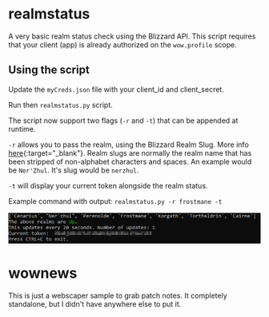 # realmstatus
A very basic realm status check using the Blizzard API. This script requires that your client (app) is already authorized on the `wow.profile` scope.

## Using the script
Update the `myCreds.json` file with your client_id and client_secret.

Run then `realmstatus.py` script.

The script now support two flags (`-r` and `-t`) that can be appended at runtime.

`-r` allows you to pass the realm, using the Blizzard Realm Slug. More info [here](https://develop.battle.net/documentation/world-of-warcraft/game-data-apis){:target="_blank"}. Realm slugs are normally the realm name that has been stripped of non-alphabet characters and spaces. An example would be `Ner'Zhul`. It's slug would be `nerzhul`.

`-t` will display your current token alongside the realm status.

Example command with output: `realmstatus.py -r frostmane -t`

![realmstatus.py Screenshot](/realmstatus.png?raw=true "realmstatus.py screenshot")

# wownews
This is just a webscaper sample to grab patch notes. It completely standalone, but I didn't have anywhere else to put it.
